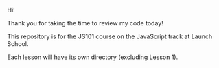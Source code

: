 Hi!

Thank you for taking the time to review my code today!

This repository is for the JS101 course on the JavaScript track at Launch School.

Each lesson will have its own directory (excluding Lesson 1).